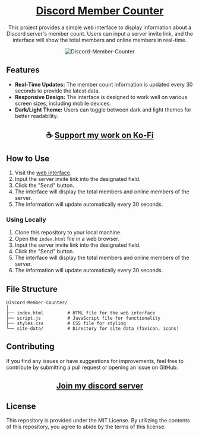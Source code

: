 <div align="center">

# [Discord Member Counter](https://thatsinewave.github.io/DIscord-Member-Counter)

This project provides a simple web interface to display information about a Discord server's member count. Users can input a server invite link, and the interface will show the total members and online members in real-time.

![Discord-Member-Counter](https://github.com/ThatSINEWAVE/DIscord-Member-Counter/assets/133239148/d2ddfc2f-5e31-4c83-910d-dc05a0703db9)

</div>

## Features

- **Real-Time Updates:** The member count information is updated every 30 seconds to provide the latest data.
- **Responsive Design:** The interface is designed to work well on various screen sizes, including mobile devices.
- **Dark/Light Theme:** Users can toggle between dark and light themes for better readability.


<div align="center">

## ☕ [Support my work on Ko-Fi](https://ko-fi.com/thatsinewave)

</div>

## How to Use

1. Visit the [web interface](https://thatsinewave.github.io/DIscord-Member-Counter).
2. Input the server invite link into the designated field.
3. Click the "Send" button.
4. The interface will display the total members and online members of the server.
5. The information will update automatically every 30 seconds.

### Using Locally

1. Clone this repository to your local machine.
2. Open the `index.html` file in a web browser.
3. Input the server invite link into the designated field.
4. Click the "Send" button.
5. The interface will display the total members and online members of the server.
6. The information will update automatically every 30 seconds.

## File Structure

```
Discord-Member-Counter/
│
├── index.html         # HTML file for the web interface
├── script.js          # JavaScript file for functionality
├── styles.css         # CSS file for styling
└── site-data/         # Directory for site data (favicon, icons)
```

## Contributing

If you find any issues or have suggestions for improvements, feel free to contribute by submitting a pull request or opening an issue on GitHub.

<div align="center">

## [Join my discord server](https://discord.gg/2nHHHBWNDw)

</div>

## License

This repository is provided under the MIT License. 
By utilizing the contents of this repository, you agree to abide by the terms of this license.
